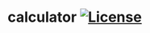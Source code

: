 # calculator   [![License](https://github.com/super-system-studio/illustrations/blob/master/LICENSE.svg)](https://github.com/super-system-studio/calculator/blob/master/LICENSE)

